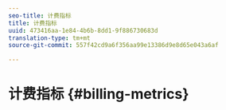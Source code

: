 ```yaml
---
seo-title: 计费指标
title: 计费指标
uuid: 473416aa-1e84-4b6b-8dd1-9f886730683d
translation-type: tm+mt
source-git-commit: 557f42cd9a6f356aa99e13386d9e8d65e043a6af

---
```



# 计费指标 {#billing-metrics}
